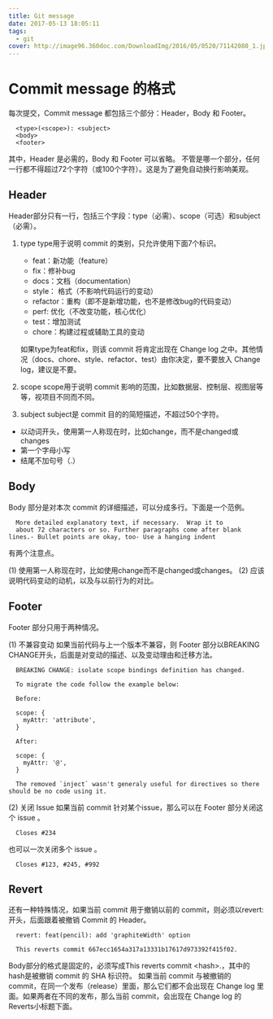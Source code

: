 ```yaml
---
title: Git message
date: 2017-05-13 18:05:11
tags:
  - git
cover: http://image96.360doc.com/DownloadImg/2016/05/0520/71142080_1.jpg
---
```


# Commit message 的格式

每次提交，Commit message 都包括三个部分：Header，Body 和 Footer。

```
  <type>(<scope>): <subject>
  <body>
  <footer>
```
其中，Header 是必需的，Body 和 Footer 可以省略。
不管是哪一个部分，任何一行都不得超过72个字符（或100个字符）。这是为了避免自动换行影响美观。

## Header
Header部分只有一行，包括三个字段：type（必需）、scope（可选）和subject（必需）。

1. type
type用于说明 commit 的类别，只允许使用下面7个标识。

    - feat：新功能（feature）
    - fix：修补bug
    - docs：文档（documentation）
    - style： 格式（不影响代码运行的变动）
    - refactor：重构（即不是新增功能，也不是修改bug的代码变动）
    - perf: 优化（不改变功能，核心优化）
    - test：增加测试
    - chore：构建过程或辅助工具的变动

    如果type为feat和fix，则该 commit 将肯定出现在 Change log 之中。其他情况（docs、chore、style、refactor、test）由你决定，要不要放入 Change log，建议是不要。

2. scope
scope用于说明 commit 影响的范围，比如数据层、控制层、视图层等等，视项目不同而不同。

3. subject
subject是 commit 目的的简短描述，不超过50个字符。

- 以动词开头，使用第一人称现在时，比如change，而不是changed或changes
- 第一个字母小写
- 结尾不加句号（.）

## Body
Body 部分是对本次 commit 的详细描述，可以分成多行。下面是一个范例。

```
  More detailed explanatory text, if necessary.  Wrap it to
  about 72 characters or so. Further paragraphs come after blank lines.- Bullet points are okay, too- Use a hanging indent
```
有两个注意点。

(1) 使用第一人称现在时，比如使用change而不是changed或changes。
(2) 应该说明代码变动的动机，以及与以前行为的对比。

## Footer
Footer 部分只用于两种情况。

(1) 不兼容变动
如果当前代码与上一个版本不兼容，则 Footer 部分以BREAKING CHANGE开头，后面是对变动的描述、以及变动理由和迁移方法。

```
  BREAKING CHANGE: isolate scope bindings definition has changed.

  To migrate the code follow the example below:

  Before:

  scope: {
    myAttr: 'attribute',
  }

  After:

  scope: {
    myAttr: '@',
  }

  The removed `inject` wasn't generaly useful for directives so there should be no code using it.
```
(2) 关闭 Issue
如果当前 commit 针对某个issue，那么可以在 Footer 部分关闭这个 issue 。

```
  Closes #234
```
也可以一次关闭多个 issue 。

```
  Closes #123, #245, #992
```

## Revert
还有一种特殊情况，如果当前 commit 用于撤销以前的 commit，则必须以revert:开头，后面跟着被撤销 Commit 的 Header。

```
  revert: feat(pencil): add 'graphiteWidth' option

  This reverts commit 667ecc1654a317a13331b17617d973392f415f02.
```
Body部分的格式是固定的，必须写成This reverts commit &lt;hash>.，其中的hash是被撤销 commit 的 SHA 标识符。
如果当前 commit 与被撤销的 commit，在同一个发布（release）里面，那么它们都不会出现在 Change log 里面。如果两者在不同的发布，那么当前 commit，会出现在 Change log 的Reverts小标题下面。


